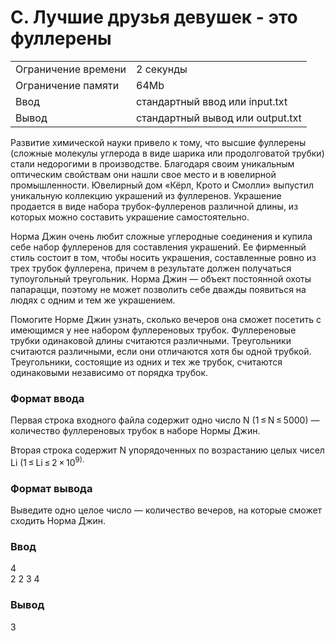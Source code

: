 # C. Лучшие друзья девушек - это фуллерены

|                     |                                  |
| ------------------- | -------------------------------- |
| Ограничение времени | 2 секунды                        |
| Ограничение памяти  | 64Mb                             |
| Ввод                | стандартный ввод или input.txt   |
| Вывод               | стандартный вывод или output.txt |

Развитие химической науки привело к тому, что высшие фуллерены (сложные молекулы углерода в виде шарика или продолговатой трубки) стали недорогими в производстве. Благодаря своим уникальным оптическим свойствам они нашли свое место и в ювелирной промышленности. Ювелирный дом «Кёрл, Крото и Смолли» выпустил уникальную коллекцию украшений из фуллеренов. Украшение продается в виде набора трубок-фуллеренов различной длины, из которых можно составить украшение самостоятельно.

Норма Джин очень любит сложные углеродные соединения и купила себе набор фуллеренов для составления украшений. Ее фирменный стиль состоит в том, чтобы носить украшения, составленные ровно из трех трубок фуллерена, причем в результате должен получаться тупоугольный треугольник. Норма Джин — объект постоянной охоты папарацци, поэтому не может позволить себе дважды появиться на людях с одним и тем же украшением.

Помогите Норме Джин узнать, сколько вечеров она сможет посетить с имеющимся у нее набором фуллереновых трубок. Фуллереновые трубки одинаковой длины считаются различными. Треугольники считаются различными, если они отличаются хотя бы одной трубкой. Треугольники, состоящие из одних и тех же трубок, считаются одинаковыми независимо от порядка трубок.

### Формат ввода
Первая строка входного файла содержит одно число N (1 ≤ N ≤ 5000) — количество фуллереновых трубок в наборе Нормы Джин.

Вторая строка содержит N упорядоченных по возрастанию целых чисел Li (1 ≤ Li ≤ 2 × 10<sup>9).

### Формат вывода
Выведите одно целое число — количество вечеров, на которые сможет сходить Норма Джин.

### Ввод	
4 <br>
2 2 3 4 <br>

### Вывод
3
